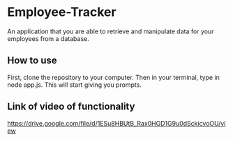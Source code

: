 # Employee-Tracker
An application that you are able to retrieve and manipulate data for your employees from a database.

 ## How to use
 First, clone the repository to your computer. Then in your terminal, type in node app.js. This will start giving you prompts.

 ## Link of video of functionality
 https://drive.google.com/file/d/1ESu8HBUtB_Rax0HGD1G9u0dSckicyoOU/view
